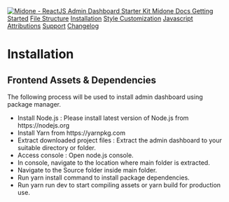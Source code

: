 <!DOCTYPE html>
<!--
Template Name: Midone - ReactJS Admin Dashboard Starter Kit
Author: Left4code
Website: http://www.left4code.com/
Contact: muhammadrizki@left4code.com
Purchase: https://themeforest.net/user/left4code/portfolio
Renew Support: https://themeforest.net/user/left4code/portfolio
License: You must have a valid license purchased only from themeforest(the above link) in order to legally use the theme for your project.
-->
<html lang="en">
  <!-- BEGIN: Head -->
  <head>
    <meta charset="utf-8" />
    <link href="dist/images/logo.svg" rel="shortcut icon" />
    <meta name="viewport" content="width=device-width, initial-scale=1" />
    <meta
      name="description"
      content="Midone admin is super flexible, powerful, clean & modern responsive tailwind admin template with unlimited possibilities."
    />
    <meta
      name="keywords"
      content="admin template, Midone admin template, dashboard template, flat admin template, responsive admin template, web app"
    />
    <meta name="author" content="LEFT4CODE" />
    <!-- BEGIN: CSS Assets-->
    <link rel="stylesheet" href="dist/css/app.css" />
    <!-- END: CSS Assets-->
  </head>
  <!-- END: Head -->
  <body>
    <div class="container grid grid-cols-12 -my-3 min-h-screen relative z-10">
      <div class="col-span-3 bg-gray-800 py-10">
        <a href="" class="intro-x flex items-center pl-5 mb-8">
          <img
            alt="Midone - ReactJS Admin Dashboard Starter Kit"
            class="w-6"
            src="dist/images/logo.svg"
          />
          <span class="hidden xl:block text-2xl ml-3">
            <span class="font-medium">Midone</span> Docs
          </span>
        </a>
        <a
          href="index.html"
          class="intro-x flex items-center px-5 py-3 rounded-l hover:bg-gray-900 transition duration-300 ease-in-out"
          >Getting Started</a
        >
        <a
          href="file-structure.html"
          class="intro-x flex items-center px-5 py-3 rounded-l hover:bg-gray-900 transition duration-300 ease-in-out"
          >File Structure</a
        >
        <a
          href="installation.html"
          class="intro-x flex items-center px-5 py-3 rounded-l hover:bg-gray-900 transition duration-300 ease-in-out font-medium bg-gray-900"
          >Installation</a
        >
        <a
          href="style-customization.html"
          class="intro-x flex items-center px-5 py-3 rounded-l hover:bg-gray-900 transition duration-300 ease-in-out"
          >Style Customization</a
        >
        <a
          href="javascript.html"
          class="intro-x flex items-center px-5 py-3 rounded-l hover:bg-gray-900 transition duration-300 ease-in-out"
          >Javascript</a
        >
        <a
          href="attributions.html"
          class="intro-x flex items-center px-5 py-3 rounded-l hover:bg-gray-900 transition duration-300 ease-in-out"
          >Attributions</a
        >
        <a
          href="support.html"
          class="intro-x flex items-center px-5 py-3 rounded-l hover:bg-gray-900 transition duration-300 ease-in-out"
          >Support</a
        >
        <a
          href="changelog.html"
          class="intro-x flex items-center px-5 py-3 rounded-l hover:bg-gray-900 transition duration-300 ease-in-out"
          >Changelog</a
        >
      </div>
      <div class="col-span-9 border-l border-gray-800 bg-gray-900 py-10 px-10">
        <h1
          class="intro-y text-2xl font-medium pb-8 mb-10 border-b border-gray-800"
        >
          Installation
        </h1>
        <h2
          class="intro-y text-xl font-medium pb-5 mb-5 border-b border-gray-800"
        >
          Frontend Assets & Dependencies
        </h2>
        <div class="intro-y leading-relaxed">
          <p class="mb-3">
            The following process will be used to install admin dashboard using
            package manager.
          </p>
          <ul class="list-decimal ml-6">
            <li class="mt-4">
              Install Node.js : Please install latest version of Node.js from
              https://nodejs.org
            </li>
            <li class="mt-4">Install Yarn from https://yarnpkg.com</li>
            <li class="mt-4">
              Extract downloaded project files : Extract the admin dashboard to
              your suitable directory or folder.
            </li>
            <li class="mt-4">Access console : Open node.js console.</li>
            <li class="mt-4">
              In console, navigate to the location where main folder is
              extracted.
            </li>
            <li class="mt-4">
              Navigate to the
              <span class="text-yellow-500 font-medium">Source</span> folder
              inside main folder.
            </li>
            <li class="mt-4">
              Run
              <span class="text-yellow-500 font-medium">yarn install</span>
              command to install package dependencies.
            </li>
            <li class="mt-4">
              Run
              <span class="text-yellow-500 font-medium">yarn run dev</span> to
              start compiling assets or
              <span class="text-yellow-500 font-medium">yarn build</span> for
              production use.
            </li>
          </ul>
        </div>
      </div>
    </div>
  </body>
</html>
